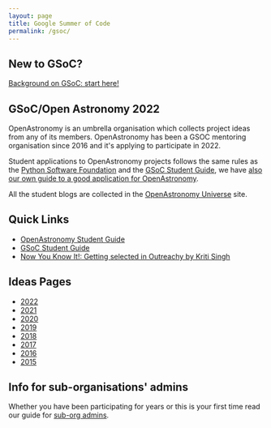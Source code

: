 ```yaml
---
layout: page
title: Google Summer of Code
permalink: /gsoc/
---
```


## New to GSoC? 
 
[Background on GSoC: start here!](./background.html)

## GSoC/Open Astronomy 2022

OpenAstronomy is an umbrella organisation which collects project ideas
from any of its members. OpenAstronomy has been a GSOC mentoring organisation since 2016 and
it's applying to participate in 2022.

Student applications to OpenAstronomy projects follows the same
rules as the [Python Software Foundation] and the [GSoC Student Guide],
we have [also our own guide to a good application for OpenAstronomy][OpenAstronomy Student Guide].

All the student blogs are collected in the [OpenAstronomy Universe] site.

## Quick Links

* [OpenAstronomy Student Guide]
* [GSoC Student Guide]
* [Now You Know It!: Getting selected in Outreachy by Kriti Singh]

## Ideas Pages

* [2022](./gsoc2022/)
* [2021](./gsoc2021/)
* [2020](./gsoc2020/)
* [2019](./gsoc2019/)
* [2018](./gsoc2018/)
* [2017](./gsoc2017/)
* [2016](./gsoc2016/ideas.html)
* [2015](./gsoc2015/ideas.html)

## Info for sub-organisations' admins

Whether you have been participating for years or this is your first time
read our guide for [sub-org admins](./suborg_guidelines.html).


[OpenAstronomy Student Guide]: ./student_guidelines.html
[Python Software Foundation]: http://python-gsoc.org/
[GSoC Student Guide]: https://google.github.io/gsocguides/student/
[OpenAstronomy Universe]: http://openastronomy.org/Universe_OA/
[Now You Know It!: Getting selected in Outreachy by Kriti Singh]: https://github.com/kritisingh1/numpy/wiki/Now-You-Know-It!-:-Getting-selected-in-Outreachy
